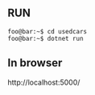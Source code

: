 ## RUN

```console
foo@bar:~$ cd usedcars
foo@bar:~$ dotnet run
```

## In browser
http://localhost:5000/
